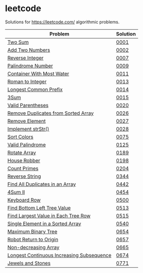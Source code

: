 # leetcode

Solutions for https://leetcode.com/ algorithmic problems.

| Problem  | Solution |
| ------------- | ------------- |
| [Two Sum](https://leetcode.com/problems/two-sum/) | [0001](https://github.com/varvara-krasavina/leetcode/blob/master/problems/problem_0001.py) |
| [Add Two Numbers](https://leetcode.com/problems/add-two-numbers/) | [0002](https://github.com/varvara-krasavina/leetcode/blob/master/probmels/0002.py) |
| [Reverse Integer](https://leetcode.com/problems/reverse-integer/)|[0007](https://github.com/varvara-krasavina/leetcode/blob/master/problems/problem_0007.py) |
| [Palindrome Number](https://leetcode.com/problems/palindrome-number/) | [0009](https://github.com/varvara-krasavina/leetcode/blob/master/problems/problem_0009.py) |
| [Container With Most Water](https://leetcode.com/problems/container-with-most-water/) | [0011](https://github.com/varvara-krasavina/leetcode/blob/master/problems/problem_0011.py) |
| [Roman to Integer](https://leetcode.com/problems/roman-to-integer/) | [0013](https://github.com/varvara-krasavina/leetcode/blob/master/problems/problem_0013.py) |
| [Longest Common Prefix](https://leetcode.com/problems/longest-common-prefix/) | [0014](https://github.com/varvara-krasavina/leetcode/blob/master/problems/problem_0014.py) |
| [3Sum](https://leetcode.com/problems/3sum/) | [0015](https://github.com/varvara-krasavina/leetcode/blob/master/problems/problem_0015.py) |
| [Valid Parentheses](https://leetcode.com/problems/valid-parentheses/) | [0020](https://github.com/varvara-krasavina/leetcode/blob/master/problems/problem_0020.py) |
| [Remove Duplicates from Sorted Array](https://leetcode.com/problems/remove-duplicates-from-sorted-array/) | [0026](https://github.com/varvara-krasavina/leetcode/blob/master/problems/problem_0026.py) |
| [Remove Element](https://leetcode.com/problems/remove-element/) | [0027](https://github.com/varvara-krasavina/leetcode/blob/master/problems/problem_0027.py) |
| [Implement strStr()](https://leetcode.com/problems/implement-strstr/) | [0028](https://github.com/varvarvarvar/leetcode/blob/master/problems/0028.py) |
| [Sort Colors](https://leetcode.com/problems/sort-colors/) | [0075](https://github.com/varvara-krasavina/leetcode/blob/master/problems/problem_0075.py) |
| [Valid Palindrome](https://leetcode.com/problems/valid-palindrome/)  | [0125](https://github.com/varvara-krasavina/leetcode/blob/master/problems/problem_0125.py)  |
| [Rotate Array](https://leetcode.com/problems/rotate-array/)  | [0189](https://github.com/varvara-krasavina/leetcode/blob/master/problems/problem_0189.py) |
| [House Robber](https://leetcode.com/problems/house-robber/) | [0198](https://github.com/varvara-krasavina/leetcode/blob/master/problems/problem_0198.py) |
| [Count Primes](https://leetcode.com/problems/count-primes/) | [0204](https://github.com/varvara-krasavina/leetcode/blob/master/problems/problem_0204.py) |
| [Reverse String](https://leetcode.com/problems/reverse-string/) | [0344](https://github.com/varvara-krasavina/leetcode/blob/master/problems/problem_0344.py) |
| [Find All Duplicates in an Array](https://leetcode.com/problems/find-all-duplicates-in-an-array/) | [0442](https://github.com/varvara-krasavina/leetcode/blob/master/problems/problem_0442.py) |
| [4Sum II](https://leetcode.com/problems/4sum-ii/) | [0454](https://github.com/varvara-krasavina/leetcode/blob/master/problems/problem_0454.py) |
| [Keyboard Row](https://leetcode.com/problems/keyboard-row/) | [0500](https://github.com/varvara-krasavina/leetcode/blob/master/problems/problem_0500.py) |
| [Find Bottom Left Tree Value](https://leetcode.com/problems/find-bottom-left-tree-value/) | [0513](https://github.com/varvara-krasavina/leetcode/blob/master/problems/problem_0513.py) |
| [Find Largest Value in Each Tree Row](https://leetcode.com/problems/find-largest-value-in-each-tree-row/) | [0515](https://github.com/varvara-krasavina/leetcode/blob/master/problems/problem_0515.py) |
| [Single Element in a Sorted Array](https://leetcode.com/problems/single-element-in-a-sorted-array/) | [0540](https://github.com/varvara-krasavina/leetcode/blob/master/problems/problem_0540.py) |
| [Maximum Binary Tree](https://leetcode.com/problems/maximum-binary-tree/) | [0654](https://github.com/varvara-krasavina/leetcode/blob/master/problems/problem_0654.py) |
| [Robot Return to Origin](https://leetcode.com/problems/robot-return-to-origin/) | [0657](https://github.com/varvara-krasavina/leetcode/blob/master/problems/problem_0657.py) |
| [Non-decreasing Array](https://leetcode.com/problems/non-decreasing-array/) | [0665](https://github.com/varvara-krasavina/leetcode/blob/master/problems/problem_0665.py) |
| [Longest Continuous Increasing Subsequence](https://leetcode.com/problems/longest-continuous-increasing-subsequence/) | [0674](https://github.com/varvara-krasavina/leetcode/blob/master/problems/problem_0674.py) |
| [Jewels and Stones](https://leetcode.com/problems/jewels-and-stones/) | [0771](https://github.com/varvara-krasavina/leetcode/blob/master/problems/problem_0771.py) |
